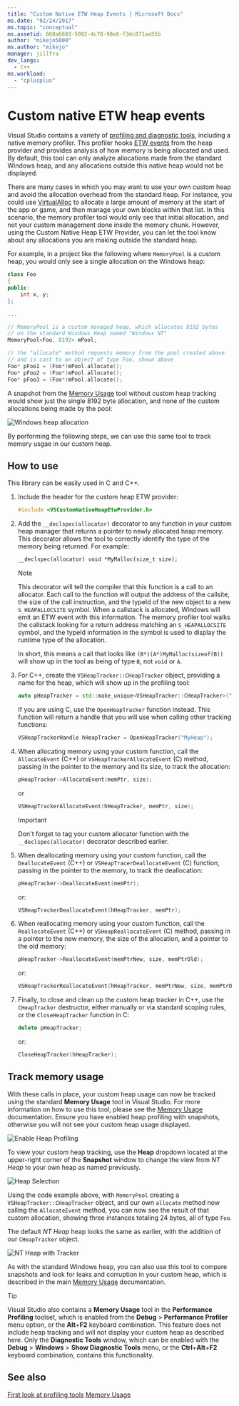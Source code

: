 ```yaml
---
title: "Custom Native ETW Heap Events | Microsoft Docs"
ms.date: "02/24/2017"
ms.topic: "conceptual"
ms.assetid: 668a6603-5082-4c78-98e6-f3dc871aa55b
author: "mikejo5000"
ms.author: "mikejo"
manager: jillfra
dev_langs:
  - C++
ms.workload:
  - "cplusplus"
---
```


# Custom native ETW heap events

Visual Studio contains a variety of [profiling and diagnostic tools](../profiling/profiling-feature-tour.md), including a native memory profiler.  This profiler hooks [ETW events](/windows-hardware/drivers/devtest/event-tracing-for-windows--etw-) from the heap provider and provides analysis of how memory is being allocated and used.  By default, this tool can only analyze allocations made from the standard Windows heap, and any allocations outside this native heap would not be displayed.

There are many cases in which you may want to use your own custom heap and avoid the allocation overhead from the standard heap.  For instance, you could use [VirtualAlloc](/windows/desktop/api/memoryapi/nf-memoryapi-virtualalloc) to allocate a large amount of memory at the start of the app or game, and then manage your own blocks within that list.  In this scenario, the memory profiler tool would only see that initial allocation, and not your custom management done inside the memory chunk.  However, using the Custom Native Heap ETW Provider, you can let the tool know about any allocations you are making outside the standard heap.

For example, in a project like the following where `MemoryPool` is a custom heap, you would only see a single allocation on the Windows heap:

```cpp
class Foo
{
public:
    int x, y;
};

...

// MemoryPool is a custom managed heap, which allocates 8192 bytes
// on the standard Windows Heap named "Windows NT"
MemoryPool<Foo, 8192> mPool;

// the "allocate" method requests memory from the pool created above
// and is cast to an object of type Foo, shown above
Foo* pFoo1 = (Foo*)mPool.allocate();
Foo* pFoo2 = (Foo*)mPool.allocate();
Foo* pFoo3 = (Foo*)mPool.allocate();
```

A snapshot from the [Memory Usage](../profiling/memory-usage.md) tool without custom heap tracking would show just the single 8192 byte allocation, and none of the custom allocations being made by the pool:

![Windows heap allocation](media/heap-example-windows-heap.png)

By performing the following steps, we can use this same tool to track memory usgae in our custom heap.

## How to use

This library can be easily used in C and C++.

1. Include the header for the custom heap ETW provider:

   ```cpp
   #include <VSCustomNativeHeapEtwProvider.h>
   ```

1. Add the `__declspec(allocator)` decorator to any function in your custom heap manager that returns a pointer to newly allocated heap memory.  This decorator allows the tool to correctly identify the type of the memory being returned.  For example:

   ```cpp
   __declspec(allocator) void *MyMalloc(size_t size);
   ```

   > [!NOTE]
   > This decorator will tell the compiler that this function is a call to an allocator.  Each call to the function will output the address of the callsite, the size of the call instruction, and the typeId of the new object to a new `S_HEAPALLOCSITE` symbol.  When a callstack is allocated, Windows will emit an ETW event with this information.  The memory profiler tool walks the callstack looking for a return address matching an `S_HEAPALLOCSITE` symbol, and the typeId information in the symbol is used to display the runtime type of the allocation.
   >
   > In short, this means a call that looks like `(B*)(A*)MyMalloc(sizeof(B))` will show up in the tool as being of type `B`, not `void` or `A`.

1. For C++, create the `VSHeapTracker::CHeapTracker` object, providing a name for the heap, which will show up in the profiling tool:

   ```cpp
   auto pHeapTracker = std::make_unique<VSHeapTracker::CHeapTracker>("MyCustomHeap");
   ```

   If you are using C, use the `OpenHeapTracker` function instead.  This function will return a handle that you will use when calling other tracking functions:

   ```C
   VSHeapTrackerHandle hHeapTracker = OpenHeapTracker("MyHeap");
   ```

1. When allocating memory using your custom function, call the `AllocateEvent` (C++) or `VSHeapTrackerAllocateEvent` (C) method, passing in the pointer to the memory and its size, to track the allocation:

   ```cpp
   pHeapTracker->AllocateEvent(memPtr, size);
   ```

   or

   ```C
   VSHeapTrackerAllocateEvent(hHeapTracker, memPtr, size);
   ```

   > [!IMPORTANT]
   > Don't forget to tag your custom allocator function with the `__declspec(allocator)` decorator described earlier.

1. When deallocating memory using your custom function, call the `DeallocateEvent` (C++) or `VSHeapTracerDeallocateEvent` (C) function, passing in the pointer to the memory, to track the deallocation:

   ```cpp
   pHeapTracker->DeallocateEvent(memPtr);
   ```

   or:

   ```C
   VSHeapTrackerDeallocateEvent(hHeapTracker, memPtr);
   ```

1. When reallocating memory using your custom function, call the `ReallocateEvent` (C++) or `VSHeapReallocateEvent` (C) method, passing in a pointer to the new memory, the size of the allocation, and a pointer to the old memory:

   ```cpp
   pHeapTracker->ReallocateEvent(memPtrNew, size, memPtrOld);
   ```

   or:

   ```C
   VSHeapTrackerReallocateEvent(hHeapTracker, memPtrNew, size, memPtrOld);
   ```

1. Finally, to close and clean up the custom heap tracker in C++, use the `CHeapTracker` destructor, either manually or via standard scoping rules, or the `CloseHeapTracker` function in C:

   ```cpp
   delete pHeapTracker;
   ```

   or:

   ```C
   CloseHeapTracker(hHeapTracker);
   ```

## Track memory usage
With these calls in place, your custom heap usage can now be tracked using the standard **Memory Usage** tool in Visual Studio.  For more information on how to use this tool, please see the [Memory Usage](../profiling/memory-usage.md) documentation. Ensure you have enabled heap profiling with snapshots, otherwise you will not see your custom heap usage displayed.

![Enable Heap Profiling](media/heap-enable-heap.png)

To view your custom heap tracking, use the **Heap** dropdown located at the upper-right corner of the **Snapshot** window to change the view from *NT Heap* to your own heap as named previously.

![Heap Selection](media/heap-example-custom-heap.png)

Using the code example above, with `MemoryPool` creating a `VSHeapTracker::CHeapTracker` object, and our own `allocate` method now calling the `AllocateEvent` method, you can now see the result of that custom allocation, showing three instances totaling 24 bytes, all of type `Foo`.

The default *NT Heap* heap looks the same as earlier, with the addition of our `CHeapTracker` object.

![NT Heap with Tracker](media/heap-example-windows-heap.png)

As with the standard Windows heap, you can also use this tool to compare snapshots and look for leaks and corruption in your custom heap, which is described in the main [Memory Usage](../profiling/memory-usage.md) documentation.

> [!TIP]
> Visual Studio also contains a **Memory Usage** tool in the **Performance Profiling** toolset, which is enabled from the **Debug** > **Performance Profiler** menu option, or the **Alt**+**F2** keyboard combination.  This feature does not include heap tracking and will not display your custom heap as described here.  Only the **Diagnostic Tools** window, which can be enabled with the **Debug** > **Windows** > **Show Diagnostic Tools** menu, or the **Ctrl**+**Alt**+**F2** keyboard combination, contains this functionality.

## See also
[First look at profiling tools](../profiling/profiling-feature-tour.md)
[Memory Usage](../profiling/memory-usage.md)
